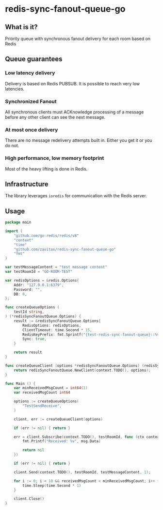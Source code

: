 # redis-sync-fanout-queue-go

## What is it?

Priority queue with synchronous fanout delivery for each room based on Redis

## Queue guarantees

### Low latency delivery

Delivery is based on Redis PUBSUB. It is possible to reach very low latencies.

### Synchronized Fanout

All synchronous clients must ACKnowledge processing of a message before any other client can see the next message.

### At most once delivery

There are no message redelivery attempts built in. Either you get it or you do not.

### High performance, low memory footprint

Most of the heavy lifting is done in Redis.

## Infrastructure

The library leverages `ioredis` for communication with the Redis server.

## Usage

```go
package main

import (
	"github.com/go-redis/redis/v8"
	"context"
	"time"
	"github.com/zavitax/redis-sync-fanout-queue-go"
	"fmt"
)

var testMessageContent = "test message content"
var testRoomId = "GO-ROOM-TEST"

var redisOptions = &redis.Options{
	Addr: "127.0.0.1:6379",
	Password: "",
	DB: 0,
};

func createQueueOptions (
	testId string,
) (*redisSyncFanoutQueue.Options) {
	result := &redisSyncFanoutQueue.Options{
		RedisOptions: redisOptions,
		ClientTimeout: time.Second * 15,
		RedisKeyPrefix: fmt.Sprintf("{test-redis-sync-fanout-queue}::%v", testId),
		Sync: true,
	}

	return result
}

func createQueueClient (options *redisSyncFanoutQueue.Options) (redisSyncFanoutQueue.RedisQueueClient, error) {
	return redisSyncFanoutQueue.NewClient(context.TODO(), options);
}

func Main () {
	var minReceivedMsgCount = int64(1)
	var receivedMsgCount int64

	options := createQueueOptions(
		"TestSendReceive",
	)

	client, err := createQueueClient(options)

	if (err != nil) { return }

	err = client.Subscribe(context.TODO(), testRoomId, func (ctx context.Context, msg *redisSyncFanoutQueue.Message) (error) {
		fmt.Printf("Received: %v", msg.Data)

		return nil
	})

	if (err != nil) { return }

	client.Send(context.TODO(), testRoomId, testMessageContent, 1);

	for i := 0; i < 10 && receivedMsgCount < minReceivedMsgCount; i++ {
		time.Sleep(time.Second * 1)
	}

	client.Close()
}
```
